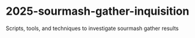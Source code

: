# 2025-sourmash-gather-inquisition
Scripts, tools, and techniques to investigate sourmash gather results
